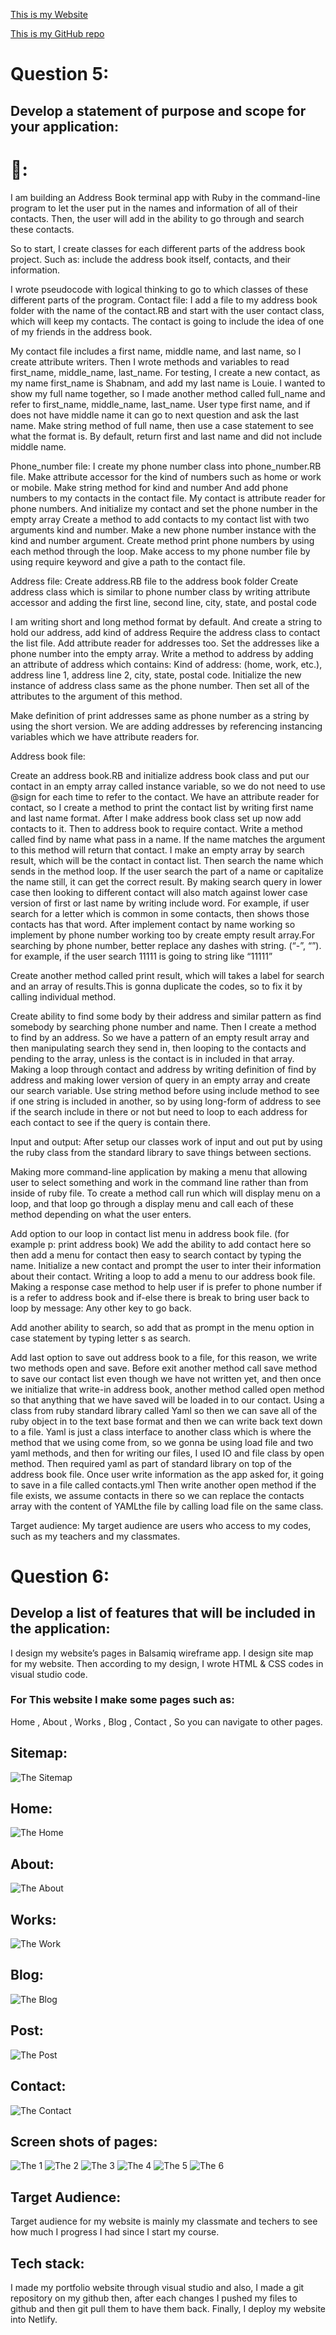 [This is my Website](https://shabnamlouie.netlify.app/)

[This is my GitHub repo](https://github.com/shabnamlouie/Addressbook)

# Question 5:
## Develop a statement of purpose and scope for your application:
# 📓:

I am building an Address Book terminal app with Ruby in the command-line program to let the user put in the names and information of all of their contacts.
Then, the user will add in the ability to go through and search these contacts.

So to start, I create classes for each different parts of the address book project.
Such as: include the address book itself, contacts, and their information.

I wrote pseudocode with logical thinking to go to which classes of these different parts of the program.
Contact file:
I add a file to my address book folder with the name of the contact.RB and start with the user contact class, which will keep my contacts. 
The contact is going to include the idea of one of my friends in the address book.

My contact file includes a first name, middle name, and last name, so I create attribute writers. Then I wrote methods and variables to read first_name, middle_name, last_name.
For testing, I create a new contact, as my name first_name is Shabnam, and add my last name is Louie. 
I wanted to show my full name together, so I made another method called full_name and refer to first_name, middle_name, last_name.
User type first name, and if does not have middle name it can go to next question and ask the last name.
Make string method of full name, then use a case statement to see what the format is. By default, return first and last name and did not include middle name.

Phone_number file:
I create my phone number class into phone_number.RB file.
Make attribute accessor for the kind of numbers such as home or work or mobile.
Make string method for kind and number
And add phone numbers to my contacts in the contact file. My contact is attribute reader for phone numbers.
And initialize my contact and set the phone number in the empty array
Create a method to add contacts to my contact list with two arguments kind and number.
Make a new phone number instance with the kind and number argument.
Create method print phone numbers by using each method through the loop.
Make access to my phone number file by using require keyword and give a path to the contact file.

Address file:
Create address.RB file to the address book folder
Create address class which is similar to phone number class by writing attribute accessor and adding the first line, second line, city, state, and postal code

I am writing short and long method format by default. 
And create a string to hold our address, add kind of address
Require the address class to contact the list file.
Add attribute reader for addresses too.
Set the addresses like a phone number into the empty array.
Write a method to address by adding an attribute of address which contains: Kind of address: (home, work, etc.), address line 1, address line 2, city, state, postal code.
Initialize the new instance of address class same as the phone number.
Then set all of the attributes to the argument of this method.

Make definition of print addresses same as phone number as a string by using the short version.
We are adding addresses by referencing instancing variables which we have attribute readers for.

Address book file:

Create an address book.RB and initialize address book class and put our contact in an empty array called instance variable, so we do not need to use @sign for each time to refer to the contact.
We have an attribute reader for contact, so I create a method to print the contact list by writing first name and last name format.
After I make address book class set up now add contacts to it. Then to address book to require contact.
Write a method called find by name what pass in a name. If the name matches the argument to this method will return that contact.
I make an empty array by search result, which will be the contact in contact list.
Then search the name which sends in the method loop.
If the user search the part of a name or capitalize the name still, it can get the correct result. By making search query in lower case then looking to different contact will also match against lower case version of first or last name by writing include word.
For example, if user search for a letter which is common in some contacts, then shows those contacts has that word.
After implement contact by name working so implement by phone number working too by create empty result array.For searching by phone number, better replace any dashes with string. (“-”, “”). for example, if the user search 11111 is going to string like “11111”

Create another method called print result, which will takes a label for search and an array of results.This is gonna duplicate the codes, so to fix it by calling individual method.

Create ability to find some body by their address and similar pattern as find somebody by searching phone number and name.
Then I create a method to find by an address.
So we have a pattern of an empty result array and then manipulating search they send in, then looping to the contacts and pending to the array, unless is the contact is in included in that array.
Making a loop through contact and address by writing definition of find by address and making lower version of query in an empty array and create our search variable.
Use string method before using include method to see if one string is included in another, so by using long-form of address to see if the search include in there or not but need to loop to each address for each contact to see if the query is contain there.

Input and output:
After setup our classes work of input and out put by using the ruby class from the standard library to save things between sections.

Making more command-line application by making a menu that allowing user to select something and work in the command line rather than from inside of ruby file.
To create a method call run which will display menu on a loop, and that loop go through a display menu and call each of these method depending on what the user enters. 

Add option to our loop in contact list menu in address book file. (for example p: print address book)
We add the ability to add contact here so then add a menu for contact then easy to search contact by typing the name.
Initialize a new contact and prompt the user to inter their information about their contact.
Writing a loop to add a menu to our address book file.
Making a response case method to help user if is prefer to phone number if is a refer to address book and if-else there is break to bring user back to loop by message: Any other key to go back.

Add another ability to search, so add that as prompt in the menu option in case statement by typing letter s as search.

Add last option to save out address book to a file, for this reason, we write two methods open and save.
Before exit another method call save method to save our contact list even though we have not written yet, and then once we initialize that write-in address book, another method called open method so that anything that we have saved will be loaded in to our contact.
Using a class from ruby standard library called Yaml so then we can save all of the ruby object in to the text base format and then we can write back text down to a file.
Yaml is just a class interface to another class which is where the method that we using come from, so we gonna be using load file and two yaml methods, and then for writing our files, I used IO and file class by open method.
 Then required yaml as part of standard library on top of the address book file.
Once user write information as the app asked for, it going to save in a file called contacts.yml
Then write another open method if the file exists, we assume contacts in there so we can replace the contacts array with the content of YAMLthe  file by calling load file on the same class.

Target audience:
My target audience are users who access to my codes, such as my teachers and my classmates.


# Question 6: 
## Develop a list of features that will be included in the application:



I design my website’s pages in Balsamiq wireframe app.
I design site map for my website.
Then according to my design, I wrote HTML & CSS codes in visual studio code.
### For This website I make some pages such as: 
Home ,
About ,
Works ,
Blog ,
Contact ,
So you can navigate to other pages.

## Sitemap:
![The Sitemap](./docs/images/Home/Sitemap.jpg)
## Home:
![The Home](./docs/images/Home/Home.jpg)
## About:
![The About](./docs/images/Home/About.jpg)
## Works:
![The Work](./docs/images/Home/Works.jpg)
## Blog:
![The Blog](./docs/images/Home/Blog.jpg)
## Post:
![The Post](./docs/images/Home/Posts.jpg)
## Contact:
![The Contact](./docs/images/Home/Contact.jpg)
## Screen shots of pages:
![The 1](./docs/images/Home/1.jpg)
![The 2](./docs/images/Home/2.jpg)
![The 3](./docs/images/Home/3.jpg)
![The 4](./docs/images/Home/4.jpg)
![The 5](./docs/images/Home/5.jpg)
![The 6](./docs/images/Home/6.jpg)

## Target Audience:
Target audience for my website is mainly my classmate and techers to see how much I progress I had since I start my course.

## Tech stack:
I made my portfolio website through visual studio and also, I made a git repository on my github then, after each changes I pushed my files to github and then git pull them to have them back.
Finally, I deploy my website into Netlify.